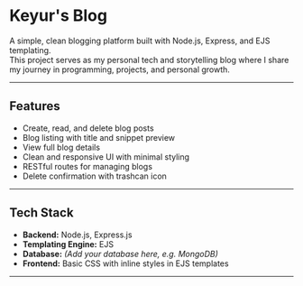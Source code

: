 # Keyur's Blog

A simple, clean blogging platform built with Node.js, Express, and EJS templating.  
This project serves as my personal tech and storytelling blog where I share my journey in programming, projects, and personal growth.

---

## Features

- Create, read, and delete blog posts
- Blog listing with title and snippet preview
- View full blog details
- Clean and responsive UI with minimal styling
- RESTful routes for managing blogs
- Delete confirmation with trashcan icon

---

## Tech Stack

- **Backend:** Node.js, Express.js
- **Templating Engine:** EJS
- **Database:** *(Add your database here, e.g. MongoDB)*
- **Frontend:** Basic CSS with inline styles in EJS templates

---


